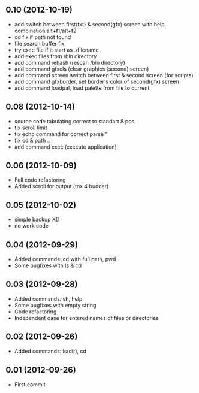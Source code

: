 ## 0.10 (2012-10-19)

 * add switch between first(txt) & second(gfx) screen with help combination alt+f1/alt+f2
 * cd fix if path not found
 * file search buffer fix
 * try exec file if it start as ./filename
 * add exec files from /bin directory
 * add command rehash (rescan /bin directory)
 * add command gfxcls (clear graphics (second) screen)
 * add command screen switch between first & second screen (for scripts)
 * add command gfxborder, set border's color of second(gfx) screen 
 * add command loadpal, load palette from file to current

## 0.08 (2012-10-14)

 * source code tabulating correct to standart 8 pos.
 * fix scroll limit
 * fix echo command for correct parse "
 * fix cd & path ..
 * add command exec (execute application)

## 0.06 (2012-10-09)

* Full code refactoring
* Added scroll for output (tnx 4 budder)

## 0.05 (2012-10-02)

* simple backup XD
* no work code

## 0.04 (2012-09-29)

* Added commands: cd with full path, pwd
* Some bugfixes with ls & cd

## 0.03 (2012-09-28)

* Added commands: sh, help
* Some bugfixes with empty string
* Code refactoring
* Independent case for entered names of files or directories

## 0.02 (2012-09-26)

* Added commands: ls(dir), cd

## 0.01 (2012-09-26)

* First commit